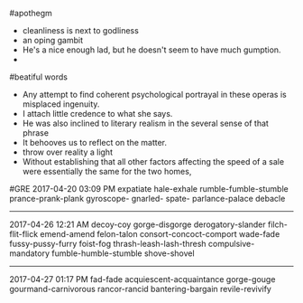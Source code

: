 #apothegm

- cleanliness is next to godliness
- an oping gambit
- He's a nice enough lad, but he doesn't seem to have much gumption.
- 


#beatiful words

- Any attempt to find coherent psychological portrayal in these operas is misplaced ingenuity.
- I attach little credence to what she says.
- He was also inclined to literary realism in the several sense of that phrase
- It behooves us to reflect on the matter.
- throw over reality a light
- Without establishing that all other factors affecting the speed of a sale were essentially the same for the two homes, 

#GRE
2017-04-20 03:09 PM
expatiate
hale-exhale
rumble-fumble-stumble
prance-prank-plank
gyroscope-
gnarled-
spate-
parlance-palace
debacle

----

2017-04-26 12:21 AM
decoy-coy
gorge-disgorge
derogatory-slander
filch-flit-flick
emend-amend
felon-talon
consort-concoct-comport
wade-fade
fussy-pussy-furry
foist-fog
thrash-leash-lash-thresh
compulsive-mandatory
fumble-humble-stumble
shove-shovel

----
2017-04-27 01:17 PM
fad-fade
acquiescent-acquaintance
gorge-gouge
gourmand-carnivorous
rancor-rancid
bantering-bargain
revile-revivify

